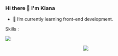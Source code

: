 ### Hi there 👋 I'm Kiana
- 🌱 I’m currently learning front-end development.

Skills :
<p align="left">
  <a href="https://skillicons.dev">
    <img src="https://skillicons.dev/icons?i=html,css,bootstrap,js,react,ts,tailwind"/>
  </a>
</p>

<div align="center">
  <img src="(https://github-readme-stats.vercel.app/api/top-langs/?kianakermani=nabilramy&layout=compact)](https://github.com/anuraghazra/github-readme-stats)"  />
</div>
